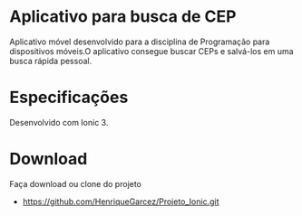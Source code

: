 # Aplicativo para busca de CEP
  Aplicativo móvel desenvolvido para a disciplina de Programação para dispositivos móveis.O aplicativo consegue buscar CEPs e salvá-los em uma busca rápida pessoal.
# Especificações  
  Desenvolvido com Ionic 3.
# Download
  Faça download ou clone do projeto
* https://github.com/HenriqueGarcez/Projeto_Ionic.git


